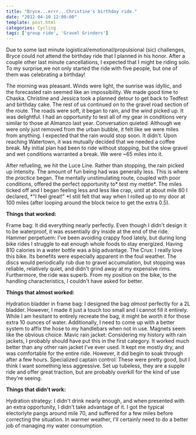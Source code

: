 ```yaml
---
title: "Bryce...errr...Christine's birthday ride."
date: "2012-04-10 12:00:00"
template: post.html
categories: Cycling
tags: ['group ride', 'Gravel Grinders']
---
```


Due to some last minute logistical/emotional/propulsional (sic) challenges, Bryce could not attend the birthday ride that I planned in his honor. After a couple other last minute cancellations, I expected that I might be riding solo. To my surprise,we not only started the ride with five people, but one of them was celebrating a birthday!  
 
The morning was pleasant. Winds were light, the sunrise was idyllic, and the forecasted rain seemed like an impossibility. We made good time to Chaska. Christine and Jessica took a planned detour to get back to Tedfest and birthday cake. The rest of us continued on to the gravel road section of the route. The roads were soft, it began to rain, and the wind picked up. It was delightful. I had an opportunity to test all of my gear in conditions very similar to those at Almanzo last year. Conversation quieted. Although we were only just removed from the urban bubble, it felt like we were miles from anything. I expected that the rain would stop soon. It didn't. Upon reaching Watertown, it was mutually decided that we needed a coffee break. My initial plan had been to ride without stopping, but the slow gravel and wet conditions warranted a break. We were ~65 miles into it.  

After refueling, we hit the Luce Line. Rather than stopping, the rain picked up intensity. The amount of fun being had was generally less. This is where the *practice* began. The mentally unstimulating route, coupled with poor conditions, offered the perfect opportunity to* test my mettle*. The miles ticked off and I began feeling less and less like crap, until at about mile 80 I declared, *"I feel great!" *I still felt that way when I rolled up to my door at 100 miles (after looping around the block twice to get the extra 0.5).  

**Things that worked:**  

Frame bag: It did everything nearly perfectly. Even though I didn't design it to be waterproof, it was essentially dry inside at the end of the ride. Hammer perpetuem: I've been avoiding crappy food lately, but during long bike rides I struggle to eat enough whole foods to stay energized. Having 810 calories in a water bottle was a big advantage. The Crux: I really love this bike. Its benefits were especially apparent in the foul weather. The discs would periodically rub due to gravel accumulation, but stopping was reliable, relatively quiet, and didn't grind away at my expensive rims. Furthermore, the ride was superb. From my position on the bike, to the handling characteristics, I couldn't have asked for better.  

**Things that almost worked:**  

Hydration bladder in frame bag: I designed the bag *almost* perfectly for a 2L bladder. However, I made it just a touch too small and I cannot fill it entirely. While I am hesitant to entirely recreate the bag, it might be worth it for those extra 10 ounces of water. Additionally, I need to come up with a better system to affix the hose to my handlebars when not in use. Magnets seem like the obvious choice. Mavic rain jacket: Considering my history with rain jackets, I probably should have put this in the first category. It worked much better than any other rain jacket I've ever used. It kept me mostly dry, and was comfortable for the entire ride. However, it did begin to soak through after a few hours. Specialized captain control: These were pretty good, but I think I want something less aggressive. Set up tubeless, they are a supple ride and offer great traction, but are probably overkill for the kind of use they're seeing.  

**Things that didn't work:**  

Hydration strategy: I didn't drink nearly enough, and when presented with an extra opportunity, I didn't take advantage of it. I got the typical electorlyte pangs around mile 70, and suffered for a few miles before correcting the situation. In warmer weather, I'll certainly need to do a better job of managing my water consumption.
